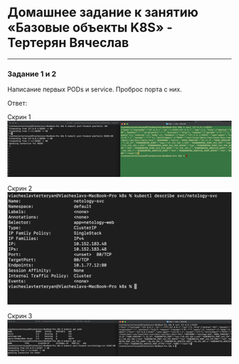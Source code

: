 # Домашнее задание к занятию «Базовые объекты K8S» - Тертерян Вячеслав

---

### Задание 1 и 2  

Написание первых PODs и service. Проброс порта с них.  

Ответ:  

Скрин 1  
![alt text](https://github.com/Marsianec/homework23-2/blob/main/img/1.png)  

Скрин 2  
![alt text](https://github.com/Marsianec/homework23-2/blob/main/img/2.png)  

Скрин 3  
![alt text](https://github.com/Marsianec/homework23-2/blob/main/img/3.png)  